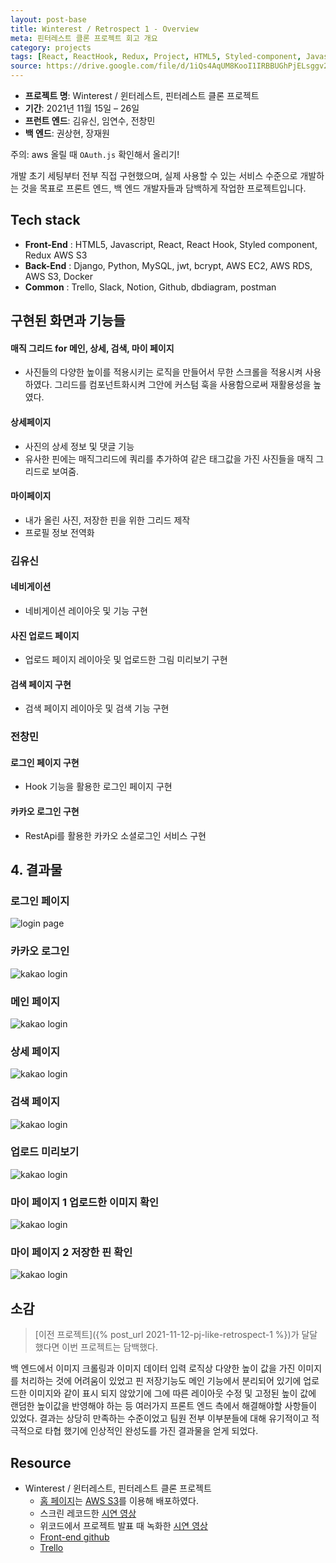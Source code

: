 ```yaml
---
layout: post-base
title: Winterest / Retrospect 1 - Overview
meta: 핀터레스트 클론 프로젝트 회고 개요
category: projects
tags: [React, ReactHook, Redux, Project, HTML5, Styled-component, Javascript, AWS S3]
source: https://drive.google.com/file/d/1iQs4AqUM8KooI1IRBBUGhPjELsggv2hY/view?usp=sharing
---
```


- **프로젝트 명**: Winterest / 윈터레스트, 핀터레스트 클론 프로젝트
- **기간**: 2021년 11월 15일 – 26일
- **프런트 엔드**: 김유신, 임연수, 전창민
- **백 엔드**: 권상현, 장재원

주의: aws 올릴 때 `OAuth.js` 확인해서 올리기!

개발 초기 세팅부터 전부 직접 구현했으며, 실제 사용할 수 있는 서비스 수준으로 개발하는 것을 목표로 프론트 엔드, 백 엔드 개발자들과 담백하게 작업한 프로젝트입니다.

## Tech stack

- **Front-End** : HTML5, Javascript, React, React Hook, Styled component, Redux AWS S3
- **Back-End** :  Django, Python, MySQL, jwt, bcrypt, AWS EC2, AWS RDS, AWS S3, Docker
- **Common** : Trello, Slack, Notion, Github, dbdiagram, postman

## 구현된 화면과 기능들

#### 매직 그리드 for 메인, 상세, 검색, 마이 페이지

- 사진들의 다양한 높이를 적용시키는 로직을 만들어서 무한 스크롤을 적용시켜 사용하였다. 그리드를 컴포넌트화시켜 그안에 커스텀 훅을 사용함으로써 재활용성을 높였다.

#### 상세페이지

- 사진의 상세 정보 및 댓글 기능
- 유사한 핀에는 매직그리드에 쿼리를 추가하여 같은 태그값을 가진 사진들을 매직 그리드로 보여줌.

#### 마이페이지

- 내가 올린 사진, 저장한 핀을 위한 그리드 제작
- 프로필 정보 전역화

### 김유신

#### 네비게이션

- 네비게이션 레이아웃 및 기능 구현

#### 사진 업로드 페이지

- 업로드 페이지 레이아웃 및 업로드한 그림 미리보기 구현

#### 검색 페이지 구현

- 검색 페이지 레이아웃 및 검색 기능 구현

### 전창민

#### 로그인 페이지 구현

- Hook 기능을 활용한 로그인 페이지 구현

#### 카카오 로그인 구현

- RestApi를 활용한 카카오 소셜로그인 서비스 구현

## 4. 결과물

### 로그인 페이지

![login page]({{site.baseurl}}/img/2021-11-27-Winterest/winterest_loginPage.gif)

### 카카오 로그인

![kakao login]({{site.baseurl}}/img/2021-11-27-Winterest/winterest_login.gif)

### 메인 페이지

![kakao login]({{site.baseurl}}/img/2021-11-27-Winterest/winterest_main.gif)

### 상세 페이지

![kakao login]({{site.baseurl}}/img/2021-11-27-Winterest/winterest_detail.gif)

### 검색 페이지

![kakao login]({{site.baseurl}}/img/2021-11-27-Winterest/winterest_search.gif)

### 업로드 미리보기

![kakao login]({{site.baseurl}}/img/2021-11-27-Winterest/winterest_upload_preview.gif)

### 마이 페이지 1 업로드한 이미지 확인

![kakao login]({{site.baseurl}}/img/2021-11-27-Winterest/winterest_upload_complete.gif)

### 마이 페이지 2 저장한 핀 확인

![kakao login]({{site.baseurl}}/img/2021-11-27-Winterest/winterest_pinning.gif)

## 소감

> [이전 프로젝트]({% post_url 2021-11-12-pj-like-retrospect-1 %})가 달달했다면 이번 프로젝트는 담백했다.

백 엔드에서 이미지 크롤링과 이미지 데이터 입력 로직상 다양한 높이 값을 가진 이미지를 처리하는 것에 어려움이 있었고 핀 저장기능도 메인 기능에서 분리되어 있기에 업로드한 이미지와 같이 표시 되지 않았기에 그에 따른 레이아웃 수정 및 고정된 높이 값에 랜덤한 높이값을 반영해야 하는 등 여러가지 프론트 엔드 측에서 해결해야할 사항들이 있었다. 결과는 상당히 만족하는 수준이었고 팀원 전부 이부분들에 대해 유기적이고 적극적으로  타협 했기에 인상적인 완성도를 가진 결과물을 얻게 되었다.



## Resource

- Winterest / 윈터레스트, 핀터레스트 클론 프로젝트
  - [홈 페이지](http://wecode26winterestproject.s3-website.ap-northeast-2.amazonaws.com/)는 [AWS S3](https://aws.amazon.com/?nc2=h_lg)를 이용해 배포하였다.
  - 스크린 레코드한 [시연 영상](https://drive.google.com/file/d/1iQs4AqUM8KooI1IRBBUGhPjELsggv2hY/view?usp=sharing)
  - 위코드에서 프로젝트 발표 때 녹화한 [시연 영상](https://drive.google.com/file/d/1wh3uxFrbqOR_65DGYM8RUOlCP-cuKJhI/view?usp=sharing)
  - [Front-end github](https://github.com/wecode-bootcamp-korea/26-2nd-Weterest-frontend)
  - [Trello](https://trello.com/b/Q966JjyT/weterest)
